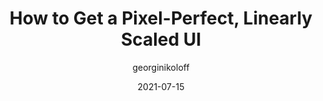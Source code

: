 ---
author: georginikoloff
date: 2021-07-15
permalink: false
publisher: css
tags:
  - css
  - preprocessors
  - layout
target_url: https://css-tricks.com/how-to-get-a-pixel-perfect-linearly-scaled-ui/
title: How to Get a Pixel-Perfect, Linearly Scaled UI
---